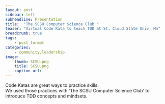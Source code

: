 ```yaml
---
layout: post
sidebar: left
subheadline: Presentation
title:  "The SCSU Computer Science Club "
teaser: "Virtual Code Kata to teach TDD at St. Cloud State Univ, Mn"
breadcrumb: true
tags:
    - post format
categories:
    - community,leadership
image:
    thumb: SCSU.png
    title: SCSU.png
    caption_url: 
---
```

Code Katas are great ways to practice skills.  
We used those practices with 'The SCSU Computer Science Club' to introduce TDD concepts and mindsets.